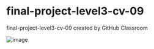 # final-project-level3-cv-09
final-project-level3-cv-09 created by GitHub Classroom


![image](https://user-images.githubusercontent.com/63527907/142895213-49b5bcc6-7ba3-4583-a28e-b251676c45bc.png)

